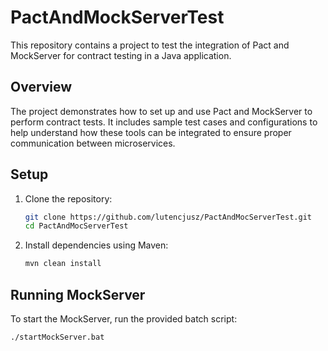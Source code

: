 # PactAndMockServerTest

This repository contains a project to test the integration of Pact and MockServer for contract testing in a Java application.

## Overview

The project demonstrates how to set up and use Pact and MockServer to perform contract tests. It includes sample test cases and configurations to help understand how these tools can be integrated to ensure proper communication between microservices.

## Setup

1. Clone the repository:
    ```bash
    git clone https://github.com/lutencjusz/PactAndMocServerTest.git
    cd PactAndMocServerTest
    ```
2. Install dependencies using Maven:
    ```bash
    mvn clean install
    ```

## Running MockServer

To start the MockServer, run the provided batch script:
```bash
./startMockServer.bat
